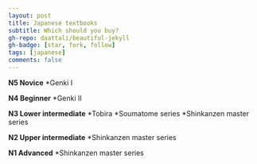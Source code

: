 ```yaml
---
layout: post
title: Japanese textbooks 
subtitle: Which should you buy?
gh-repo: daattali/beautiful-jekyll
gh-badge: [star, fork, follow]
tags: [japanese]
comments: false
---
```


**N5 Novice**
*Genki I

**N4 Beginner**
*Genki II

**N3 Lower intermediate** 
*Tobira
*Soumatome series
*Shinkanzen master series

**N2 Upper intermediate**
*Shinkanzen master series

**N1 Advanced** 
*Shinkanzen master series 
